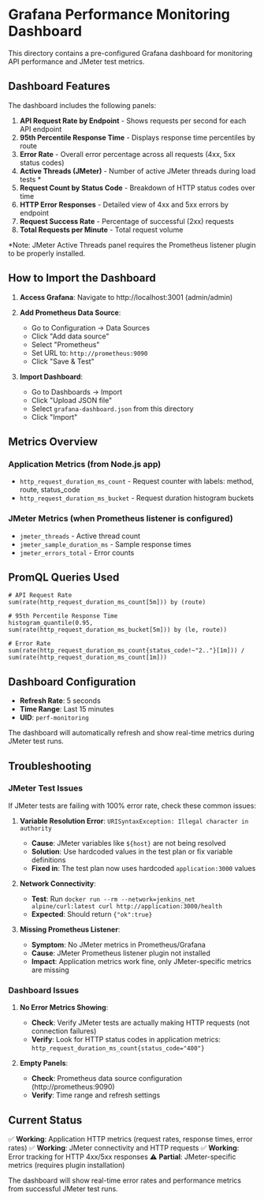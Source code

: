 # Grafana Performance Monitoring Dashboard

This directory contains a pre-configured Grafana dashboard for monitoring API performance and JMeter test metrics.

## Dashboard Features

The dashboard includes the following panels:

1. **API Request Rate by Endpoint** - Shows requests per second for each API endpoint
2. **95th Percentile Response Time** - Displays response time percentiles by route
3. **Error Rate** - Overall error percentage across all requests (4xx, 5xx status codes)
4. **Active Threads (JMeter)** - Number of active JMeter threads during load tests *
5. **Request Count by Status Code** - Breakdown of HTTP status codes over time
6. **HTTP Error Responses** - Detailed view of 4xx and 5xx errors by endpoint
7. **Request Success Rate** - Percentage of successful (2xx) requests
8. **Total Requests per Minute** - Total request volume

*Note: JMeter Active Threads panel requires the Prometheus listener plugin to be properly installed.

## How to Import the Dashboard

1. **Access Grafana**: Navigate to http://localhost:3001 (admin/admin)

2. **Add Prometheus Data Source**:
   - Go to Configuration → Data Sources
   - Click "Add data source"
   - Select "Prometheus"
   - Set URL to: `http://prometheus:9090`
   - Click "Save & Test"

3. **Import Dashboard**:
   - Go to Dashboards → Import
   - Click "Upload JSON file"
   - Select `grafana-dashboard.json` from this directory
   - Click "Import"

## Metrics Overview

### Application Metrics (from Node.js app)
- `http_request_duration_ms_count` - Request counter with labels: method, route, status_code
- `http_request_duration_ms_bucket` - Request duration histogram buckets

### JMeter Metrics (when Prometheus listener is configured)
- `jmeter_threads` - Active thread count
- `jmeter_sample_duration_ms` - Sample response times
- `jmeter_errors_total` - Error counts

## PromQL Queries Used

```promql
# API Request Rate
sum(rate(http_request_duration_ms_count[5m])) by (route)

# 95th Percentile Response Time
histogram_quantile(0.95, sum(rate(http_request_duration_ms_bucket[5m])) by (le, route))

# Error Rate
sum(rate(http_request_duration_ms_count{status_code!~"2.."}[1m])) / sum(rate(http_request_duration_ms_count[1m]))
```

## Dashboard Configuration

- **Refresh Rate**: 5 seconds
- **Time Range**: Last 15 minutes
- **UID**: `perf-monitoring`

The dashboard will automatically refresh and show real-time metrics during JMeter test runs.

## Troubleshooting

### JMeter Test Issues

If JMeter tests are failing with 100% error rate, check these common issues:

1. **Variable Resolution Error**: `URISyntaxException: Illegal character in authority`
   - **Cause**: JMeter variables like `${host}` are not being resolved
   - **Solution**: Use hardcoded values in the test plan or fix variable definitions
   - **Fixed in**: The test plan now uses hardcoded `application:3000` values

2. **Network Connectivity**:
   - **Test**: Run `docker run --rm --network=jenkins_net alpine/curl:latest curl http://application:3000/health`
   - **Expected**: Should return `{"ok":true}`

3. **Missing Prometheus Listener**:
   - **Symptom**: No JMeter metrics in Prometheus/Grafana
   - **Cause**: JMeter Prometheus listener plugin not installed
   - **Impact**: Application metrics work fine, only JMeter-specific metrics are missing

### Dashboard Issues

1. **No Error Metrics Showing**:
   - **Check**: Verify JMeter tests are actually making HTTP requests (not connection failures)
   - **Verify**: Look for HTTP status codes in application metrics: `http_request_duration_ms_count{status_code="400"}`

2. **Empty Panels**:
   - **Check**: Prometheus data source configuration (http://prometheus:9090)
   - **Verify**: Time range and refresh settings

## Current Status

✅ **Working**: Application HTTP metrics (request rates, response times, error rates)
✅ **Working**: JMeter connectivity and HTTP requests
✅ **Working**: Error tracking for HTTP 4xx/5xx responses
⚠️ **Partial**: JMeter-specific metrics (requires plugin installation)

The dashboard will show real-time error rates and performance metrics from successful JMeter test runs.